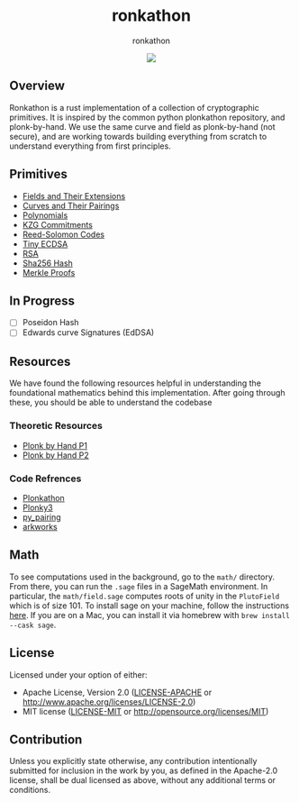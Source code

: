 <h1 align="center">
  ronkathon
</h1>

<p align="center">
  ronkathon
</p>

<div align="center">
  <a href="https://github.com/pluto/ronkathon/actions">
    <!-- ![](https://github.com/pluto/ronkathon/actions/workflows/ci.yml/badge.svg) -->
    <img src="https://github.com/pluto/ronkathon/actions/workflows/ci.yml/badge.svg" />
  </a>
  <!-- [![crates.io](https://img.shields.io/crates/v/ronkathon.svg)](https://crates.io/crates/ronkathon) -->
  <!-- [![Documentation](https://docs.rs/ronkathon/badge.svg)](https://docs.rs/ronkathon) -->
  </div>

## Overview
Ronkathon is a rust implementation of a collection of cryptographic primitives. It is inspired by the common python plonkathon repository, and plonk-by-hand. We use the same curve and field as plonk-by-hand (not secure), and are working towards building everything from scratch to understand everything from first principles.

## Primitives
- [Fields and Their Extensions](src/fields/README.md)
- [Curves and Their Pairings](src/curves/README.md)
- [Polynomials](src/polynomials/mod.rs)
- [KZG Commitments](src/kzg/README.md)
- [Reed-Solomon Codes](src/codes/README.md)
- [Tiny ECDSA](src/ecdsa.rs)
- [RSA](src/tiny_rsa/README.md)
- [Sha256 Hash](src/hash/README.md)
- [Merkle Proofs](src/tree/README.md)

## In Progress
- [ ] Poseidon Hash
- [ ] Edwards curve Signatures (EdDSA)

## Resources

We have found the following resources helpful in understanding the foundational mathematics behind this implementation. After going through these, you should be able to understand the codebase

### Theoretic Resources
- [Plonk by Hand P1](https://research.metastate.dev/plonk-by-hand-part-1/)
- [Plonk by Hand P2](https://research.metastate.dev/plonk-by-hand-part-2-the-proof/)
### Code Refrences
- [Plonkathon](https://github.com/0xPARC/plonkathon/blob/main/README.md)
- [Plonky3](https://github.com/Plonky3/Plonky3)
- [py_pairing](https://github.com/ethereum/py_pairing/tree/master)
- [arkworks](https://github.com/arkworks-rs)


## Math
To see computations used in the background, go to the `math/` directory.
From there, you can run the `.sage` files in a SageMath environment.
In particular, the `math/field.sage` computes roots of unity in the `PlutoField` which is of size 101. To install sage on your machine, follow the instructions [here](https://doc.sagemath.org/html/en/installation/index.html). If you are on a Mac, you can install it via homebrew with `brew install --cask sage`.

## License
Licensed under your option of either:
- Apache License, Version 2.0 ([LICENSE-APACHE](LICENSE-APACHE) or http://www.apache.org/licenses/LICENSE-2.0)
- MIT license ([LICENSE-MIT](LICENSE-MIT) or http://opensource.org/licenses/MIT)

## Contribution
Unless you explicitly state otherwise, any contribution intentionally submitted
for inclusion in the work by you, as defined in the Apache-2.0 license, shall be
dual licensed as above, without any additional terms or conditions.
